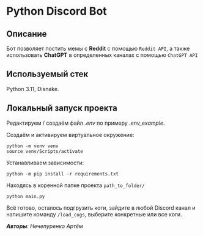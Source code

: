 # Python Discord Bot

## Описание
Бот позволяет постить мемы с **Reddit** с помощью `Reddit API`, а также использовать **ChatGPT**
в определенных каналах с помощью `ChatGPT API`

## Используемый стек
Python 3.11, Disnake.

## Локальный запуск проекта
Редактируем / создаём файл *.env* по примеру *.env_example*.

Создаём и активируем виртуальное окружение:
```shell
python -m venv venv
source venv/Scripts/activate
```
Устанавливаем зависимости:
```shell
python -m pip install -r requirements.txt
```
Находясь в коренной папке проекта `path_to_folder/`
```shell
python main.py
```

Всё готово, осталось подгрузить коги, зайдите в любой Discord канал и напишите
команду `/load_cogs`, выберите конкретные или все коги.

***Авторы**: Нечепуренко Артём* 
